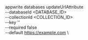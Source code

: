 appwrite databases updateUrlAttribute \
        --databaseId <DATABASE_ID> \
        --collectionId <COLLECTION_ID> \
        --key '' \
        --required false \
        --default https://example.com \

